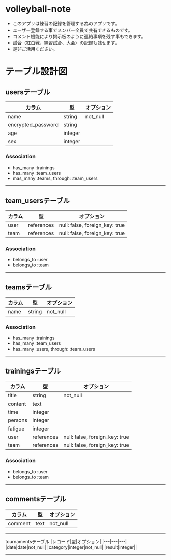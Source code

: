 # volleyball-note
- このアプリは練習の記録を管理する為のアプリです。
- ユーザー登録する事でメンバー全員で共有できるものです。
- コメント機能により掲示板のように連絡事項を残す事もできます。
- 試合（紅白戦、練習試合、大会）の記録も残せます。
- 是非ご活用ください。

# テーブル設計図

## usersテーブル
|カラム             |型     |オプション|
|------------------|-------|--------|
|name              |string |not_null|
|encrypted_password|string |        |
|age               |integer|        |
|sex               |integer|        |

### Association
- has_many :trainings
- has_many :team_users
- mas_many :teams, through: :team_users
---

## team_usersテーブル
|カラム |型         |オプション|
|------|-----------|--------|
|user  |references |null: false, foreign_key: true|
|team  |references |null: false, foreign_key: true|

### Association
- belongs_to :user
- belongs_to :team
---

## teamsテーブル
|カラム    |型     |オプション|
|---------|-------|--------|
|name     |string |not_null|

### Association
- has_many :trainings
- has_many :team_users
- has_many :users, through: :team_users

---

## trainingsテーブル
|カラム|型|オプション|
|---|---|---|
|title  |string |not_null|
|content|text   |        |
|time   |integer|        |
|persons|integer|        |
|fatigue|integer|        |
|user   |references |null: false, foreign_key: true|
|team   |references |null: false, foreign_key: true|

### Association
- belongs_to :user
- belongs_to :team

---

## commentsテーブル
|カラム|型|オプション|
|---|---|---|
|comment|text|not_null|

---

tournamentsテーブル
|レコード|型|オプション|
|---|---|---|
|date|date|not_null|
|category|integer|not_null|
|result|integer||

---